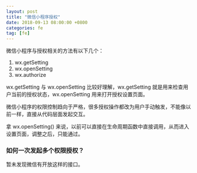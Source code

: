```yaml
---
layout: post
title: "微信小程序授权"
date: 2018-09-13 08:00:00 +0800
categories: fe
tag: [fe]
---
```




微信小程序与授权相关的方法有以下几个：

1. wx.getSetting
2. wx.openSetting
3. wx.authorize

wx.getSetting 与 wx.openSetting 比较好理解，wx.getSetting 就是用来检查用户当前的授权状态，wx.openSetting 用来打开授权设置页面。


微信小程序的权限控制趋向于严格，很多授权操作都改为用户手动触发，不能像以前一样，直接从代码层面发起交互。

拿 wx.openSetting() 来说，以前可以直接在生命周期函数中直接调用，从而进入设置页面，调整之后，只能通过。


### 如何一次发起多个权限授权？

暂未发现微信有开放这样的接口。

